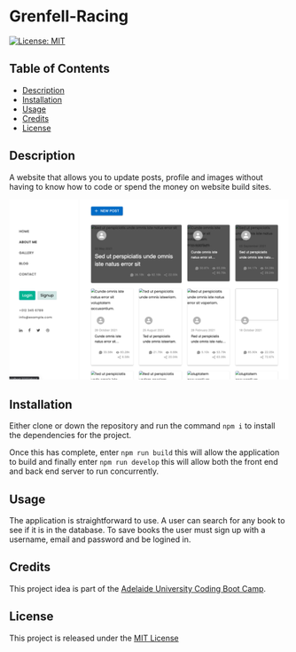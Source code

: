 # Grenfell-Racing


[![License: MIT](https://img.shields.io/badge/License-MIT-yellow.svg)](https://opensource.org/licenses/MIT)

## Table of Contents
- [Description](#description)
- [Installation](#installation)
- [Usage](#usage)
- [Credits](#credits)
- [License](#license)



## Description
A website that allows you to update posts, profile and images without having to know how to code or spend the money on website build sites. 

![default](default.png)

## Installation
Either clone or down the repository and run the command `npm i` to install the dependencies for the project. 

Once this has complete, enter `npm run build` this will allow the application to build and finally enter `npm run develop` this will allow both the front end and back end server to run concurrently.

## Usage
The application is straightforward to use.
A user can search for any book to see if it is in the database.
To save books the user must sign up with a username, email and password and be logined in.

## Credits
This project idea is part of the [Adelaide University Coding Boot Camp](https://bootcamps.adelaide.edu.au).


## License
This project is released under the [MIT License](LICENSE)